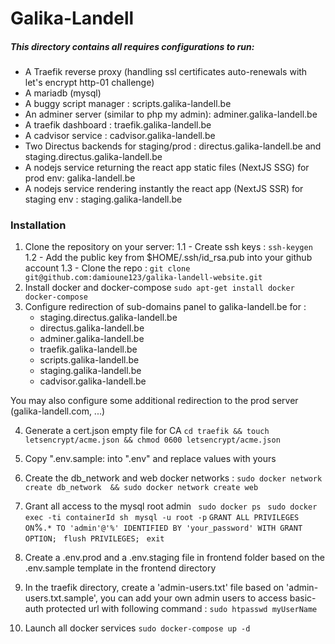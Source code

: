 # Galika-Landell
##### This directory contains all requires configurations to run:
 - A Traefik reverse proxy (handling ssl certificates auto-renewals with let's encrypt http-01 challenge)
 - A mariadb (mysql)
 - A buggy script manager : scripts.galika-landell.be
 - An adminer server (similar to php my admin): adminer.galika-landell.be
 - A traefik dashboard : traefik.galika-landell.be
 - A cadvisor service : cadvisor.galika-landell.be
 - Two Directus backends for staging/prod : directus.galika-landell.be and staging.directus.galika-landell.be
 - A nodejs service returning the react app static files (NextJS SSG) for prod env: galika-landell.be
 - A nodejs service rendering instantly the react app (NextJS SSR) for staging env : staging.galika-landell.be
 
 ### Installation
1. Clone the repository on your server:
    1.1 - Create ssh keys : `ssh-keygen`
    1.2 - Add the public key from $HOME/.ssh/id_rsa.pub into your github account
    1.3 - Clone the repo : `git clone git@github.com:damioune123/galika-landell-website.git`
2. Install docker and docker-compose 
`sudo apt-get install docker docker-compose `
3. Configure redirection of sub-domains panel to galika-landell.be for :
      - staging.directus.galika-landell.be
      - directus.galika-landell.be
      - adminer.galika-landell.be
      - traefik.galika-landell.be
      - scripts.galika-landell.be
      - staging.galika-landell.be
      - cadvisor.galika-landell.be
  
  You may also configure some additional redirection to the prod server (galika-landell.com, ...)

4. Generate a cert.json empty file for CA 
 `cd traefik && touch letsencrypt/acme.json && chmod 0600 letsencrypt/acme.json`

5. Copy ".env.sample:  into ".env" and replace values with yours
6. Create the db_network and web docker networks :
 `sudo docker network create db_network  && sudo docker network create web`
7. Grant all access to the mysql root admin
` sudo docker ps`
` sudo docker exec -ti containerId sh`
` mysql -u root -p`
` GRANT ALL PRIVILEGES ON `%`.* TO 'admin'@'%' IDENTIFIED BY 'your_password' WITH GRANT OPTION;`
` flush PRIVILEGES;`
` exit`
8. Create a .env.prod and a .env.staging file in frontend folder based on the .env.sample template in the frontend directory
9. In the traefik directory, create a 'admin-users.txt' file based on 'admin-users.txt.sample', you can add your own admin users to access basic-auth protected url with following command :
 `sudo htpasswd myUserName`
10. Launch all docker services
 `sudo docker-compose up -d `
